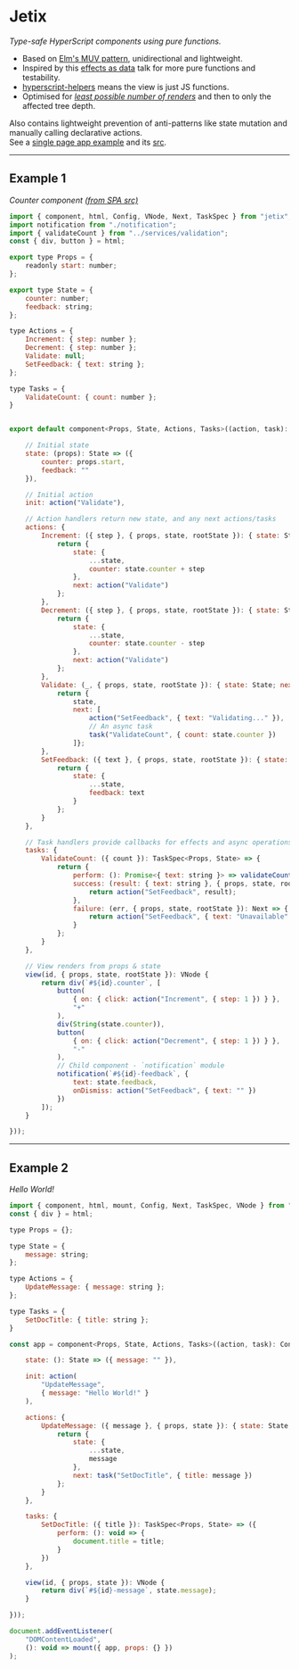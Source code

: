 
# Jetix

*Type-safe HyperScript components using pure functions.*

- Based on [Elm's MUV pattern](https://guide.elm-lang.org/architecture/), unidirectional and lightweight.
- Inspired by this [effects as data](https://www.youtube.com/watch?v=6EdXaWfoslc) talk for more pure functions and testability.
- [hyperscript-helpers](https://github.com/ohanhi/hyperscript-helpers) means the view is just JS functions.
- Optimised for [*least possible number of renders*](https://github.com/robCrawford/jetix/blob/master/test/jetixSpec.ts) and then to only the affected tree depth.  

Also contains lightweight prevention of anti-patterns like state mutation and manually calling declarative actions.  
See a [single page app example](http://robcrawford.github.io/demos/jetix/?debug) and its [src](https://github.com/robCrawford/jetix/tree/master/example).  

------------------------

## Example 1
*Counter component [(from SPA src)](https://github.com/robCrawford/jetix/tree/master/example)*

```JavaScript
import { component, html, Config, VNode, Next, TaskSpec } from "jetix";
import notification from "./notification";
import { validateCount } from "../services/validation";
const { div, button } = html;

export type Props = {
    readonly start: number;
};

export type State = {
    counter: number;
    feedback: string;
};

type Actions = {
    Increment: { step: number };
    Decrement: { step: number };
    Validate: null;
    SetFeedback: { text: string };
};

type Tasks = {
    ValidateCount: { count: number };
}


export default component<Props, State, Actions, Tasks>((action, task): Config<Props, State, Actions, Tasks> => ({

    // Initial state
    state: (props): State => ({
        counter: props.start,
        feedback: ""
    }),

    // Initial action
    init: action("Validate"),

    // Action handlers return new state, and any next actions/tasks
    actions: {
        Increment: ({ step }, { props, state, rootState }): { state: State; next: Next } => {
            return {
                state: {
                    ...state,
                    counter: state.counter + step
                },
                next: action("Validate")
            };
        },
        Decrement: ({ step }, { props, state, rootState }): { state: State; next: Next } => {
            return {
                state: {
                    ...state,
                    counter: state.counter - step
                },
                next: action("Validate")
            };
        },
        Validate: (_, { props, state, rootState }): { state: State; next: Next } => {
            return {
                state,
                next: [
                    action("SetFeedback", { text: "Validating..." }),
                    // An async task
                    task("ValidateCount", { count: state.counter })
                ]};
        },
        SetFeedback: ({ text }, { props, state, rootState }): { state: State } => {
            return {
                state: {
                    ...state,
                    feedback: text
                }
            };
        }
    },

    // Task handlers provide callbacks for effects and async operations that may fail
    tasks: {
        ValidateCount: ({ count }): TaskSpec<Props, State> => {
            return {
                perform: (): Promise<{ text: string }> => validateCount(count),
                success: (result: { text: string }, { props, state, rootState }): Next => {
                    return action("SetFeedback", result);
                },
                failure: (err, { props, state, rootState }): Next => {
                    return action("SetFeedback", { text: "Unavailable" });
                }
            };
        }
    },

    // View renders from props & state
    view(id, { props, state, rootState }): VNode {
        return div(`#${id}.counter`, [
            button(
                { on: { click: action("Increment", { step: 1 }) } },
                "+"
            ),
            div(String(state.counter)),
            button(
                { on: { click: action("Decrement", { step: 1 }) } },
                "-"
            ),
            // Child component - `notification` module
            notification(`#${id}-feedback`, {
                text: state.feedback,
                onDismiss: action("SetFeedback", { text: "" })
            })
        ]);
    }

}));
```

------------------------

## Example 2
*Hello World!*

```JavaScript
import { component, html, mount, Config, Next, TaskSpec, VNode } from "jetix";
const { div } = html;

type Props = {};

type State = {
    message: string;
};

type Actions = {
    UpdateMessage: { message: string };
};

type Tasks = {
    SetDocTitle: { title: string };
}

const app = component<Props, State, Actions, Tasks>((action, task): Config<Props, State, Actions, Tasks> => ({

    state: (): State => ({ message: "" }),

    init: action(
        "UpdateMessage",
        { message: "Hello World!" }
    ),

    actions: {
        UpdateMessage: ({ message }, { props, state }): { state: State; next: Next } => {
            return {
                state: {
                    ...state,
                    message
                },
                next: task("SetDocTitle", { title: message })
            };
        }
    },

    tasks: {
        SetDocTitle: ({ title }): TaskSpec<Props, State> => ({
            perform: (): void => {
                document.title = title;
            }
        })
    },

    view(id, { props, state }): VNode {
        return div(`#${id}-message`, state.message);
    }

}));

document.addEventListener(
    "DOMContentLoaded",
    (): void => mount({ app, props: {} })
);
```
